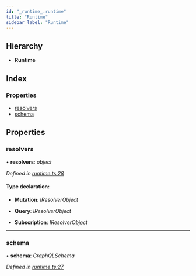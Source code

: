```yaml
---
id: "_runtime_.runtime"
title: "Runtime"
sidebar_label: "Runtime"
---
```


## Hierarchy

* **Runtime**

## Index

### Properties

* [resolvers](_runtime_.runtime.md#resolvers)
* [schema](_runtime_.runtime.md#schema)

## Properties

###  resolvers

• **resolvers**: *object*

*Defined in [runtime.ts:28](https://github.com/aerogear/graphback/blob/bc616b51/packages/graphql-serve/src/runtime.ts#L28)*

#### Type declaration:

* **Mutation**: *IResolverObject*

* **Query**: *IResolverObject*

* **Subscription**: *IResolverObject*

___

###  schema

• **schema**: *GraphQLSchema*

*Defined in [runtime.ts:27](https://github.com/aerogear/graphback/blob/bc616b51/packages/graphql-serve/src/runtime.ts#L27)*
